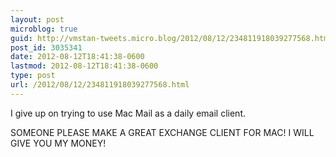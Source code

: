 ```yaml
---
layout: post
microblog: true
guid: http://vmstan-tweets.micro.blog/2012/08/12/234811918039277568.html
post_id: 3035341
date: 2012-08-12T18:41:38-0600
lastmod: 2012-08-12T18:41:38-0600
type: post
url: /2012/08/12/234811918039277568.html
---
```

I give up on trying to use Mac Mail as a daily email client.

SOMEONE PLEASE MAKE A GREAT EXCHANGE CLIENT FOR MAC! I WILL GIVE YOU MY MONEY!
